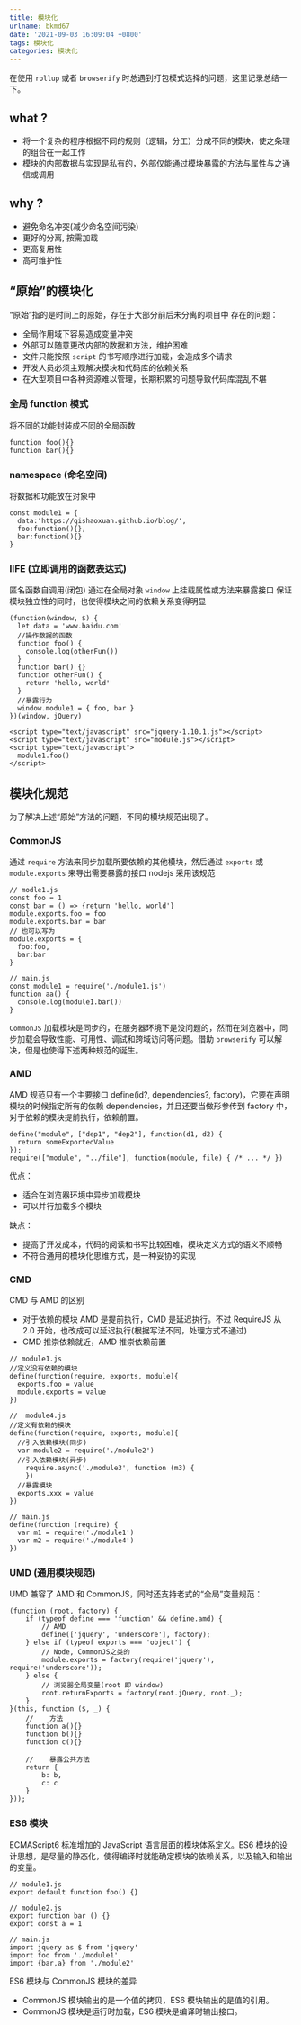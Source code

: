 ```yaml
---
title: 模块化
urlname: bkmd67
date: '2021-09-03 16:09:04 +0800'
tags: 模块化
categories: 模块化
---
```


在使用 `rollup` 或者 `browserify` 时总遇到打包模式选择的问题，这里记录总结一下。

## what ?

- 将一个复杂的程序根据不同的规则（逻辑，分工）分成不同的模块，使之条理的组合在一起工作
- 模块的内部数据与实现是私有的，外部仅能通过模块暴露的方法与属性与之通信或调用

## why ?

- 避免命名冲突(减少命名空间污染)
- 更好的分离, 按需加载
- 更高复用性
- 高可维护性

## “原始”的模块化

“原始”指的是时间上的原始，存在于大部分前后未分离的项目中
存在的问题：

- 全局作用域下容易造成变量冲突
- 外部可以随意更改内部的数据和方法，维护困难
- 文件只能按照 `script` 的书写顺序进行加载，会造成多个请求
- 开发人员必须主观解决模块和代码库的依赖关系
- 在大型项目中各种资源难以管理，长期积累的问题导致代码库混乱不堪

### 全局 function 模式

将不同的功能封装成不同的全局函数

```
function foo(){}
function bar(){}
```

### namespace (命名空间)

将数据和功能放在对象中

```
const module1 = {
  data:'https://qishaoxuan.github.io/blog/',
  foo:function(){},
  bar:function(){}
}
```

### IIFE (立即调用的函数表达式)

匿名函数自调用(闭包)
通过在全局对象 `window` 上挂载属性或方法来暴露接口
保证模块独立性的同时，也使得模块之间的依赖关系变得明显

```
(function(window, $) {
  let data = 'www.baidu.com'
  //操作数据的函数
  function foo() {
    console.log(otherFun())
  }
  function bar() {}
  function otherFun() {
    return 'hello, world'
  }
  //暴露行为
  window.module1 = { foo, bar }
})(window, jQuery)
```

```
<script type="text/javascript" src="jquery-1.10.1.js"></script>
<script type="text/javascript" src="module.js"></script>
<script type="text/javascript">
  module1.foo()
</script>
```

## 模块化规范

为了解决上述“原始”方法的问题，不同的模块规范出现了。

### CommonJS

通过 `require` 方法来同步加载所要依赖的其他模块，然后通过 `exports` 或 `module.exports` 来导出需要暴露的接口
nodejs 采用该规范

```
// modle1.js
const foo = 1
const bar = () => {return 'hello, world'}
module.exports.foo = foo
module.exports.bar = bar
// 也可以写为
module.exports = {
  foo:foo,
  bar:bar
}
```

```
// main.js
const module1 = require('./module1.js')
function aa() {
  console.log(module1.bar())
}
```

`CommonJS` 加载模块是同步的，在服务器环境下是没问题的，然而在浏览器中，同步加载会导致性能、可用性、调试和跨域访问等问题。借助 `browserify` 可以解决，但是也使得下述两种规范的诞生。

### AMD

AMD 规范只有一个主要接口 define(id?, dependencies?, factory)，它要在声明模块的时候指定所有的依赖 dependencies，并且还要当做形参传到 factory 中，对于依赖的模块提前执行，依赖前置。

```
define("module", ["dep1", "dep2"], function(d1, d2) {
  return someExportedValue
});
require(["module", "../file"], function(module, file) { /* ... */ })
```

优点：

- 适合在浏览器环境中异步加载模块
- 可以并行加载多个模块

缺点：

- 提高了开发成本，代码的阅读和书写比较困难，模块定义方式的语义不顺畅
- 不符合通用的模块化思维方式，是一种妥协的实现

### CMD

CMD 与 AMD 的区别

- 对于依赖的模块 AMD 是提前执行，CMD 是延迟执行。不过 RequireJS 从 2.0 开始，也改成可以延迟执行(根据写法不同，处理方式不通过)
- CMD 推崇依赖就近，AMD 推崇依赖前置

```
// module1.js
//定义没有依赖的模块
define(function(require, exports, module){
  exports.foo = value
  module.exports = value
})
```

```
//  module4.js
//定义有依赖的模块
define(function(require, exports, module){
  //引入依赖模块(同步)
  var module2 = require('./module2')
  //引入依赖模块(异步)
    require.async('./module3', function (m3) {
    })
  //暴露模块
  exports.xxx = value
})
```

```
// main.js
define(function (require) {
  var m1 = require('./module1')
  var m2 = require('./module4')
})
```

### UMD (通用模块规范)

UMD 兼容了 AMD 和 CommonJS，同时还支持老式的“全局”变量规范：

```
(function (root, factory) {
    if (typeof define === 'function' && define.amd) {
        // AMD
        define(['jquery', 'underscore'], factory);
    } else if (typeof exports === 'object') {
        // Node, CommonJS之类的
        module.exports = factory(require('jquery'), require('underscore'));
    } else {
        // 浏览器全局变量(root 即 window)
        root.returnExports = factory(root.jQuery, root._);
    }
}(this, function ($, _) {
    //    方法
    function a(){}
    function b(){}
    function c(){}

    //    暴露公共方法
    return {
        b: b,
        c: c
    }
}));
```

### ES6 模块

ECMAScript6 标准增加的 JavaScript 语言层面的模块体系定义。ES6 模块的设计思想，是尽量的静态化，使得编译时就能确定模块的依赖关系，以及输入和输出的变量。

```
// module1.js
export default function foo() {}
```

```
// module2.js
export function bar () {}
export const a = 1
```

```
// main.js
import jquery as $ from 'jquery'
import foo from './module1'
import {bar,a} from './module2'
```

ES6 模块与 CommonJS 模块的差异

- CommonJS 模块输出的是一个值的拷贝，ES6 模块输出的是值的引用。
- CommonJS 模块是运行时加载，ES6 模块是编译时输出接口。
